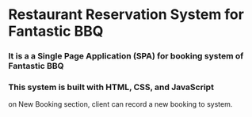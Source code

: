 # Restaurant Reservation System for Fantastic BBQ 
### It is a a Single Page Application (SPA) for booking system of Fantastic BBQ
### This system is built with HTML, CSS, and JavaScript
on New Booking section, client can record a new booking to system.
 
